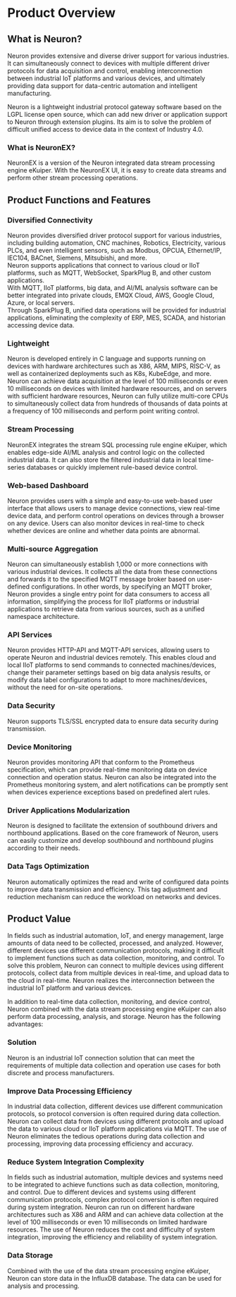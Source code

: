 # Product Overview

## What is Neuron?

Neuron provides extensive and diverse driver support for various industries. It can simultaneously connect to devices with multiple different driver protocols for data acquisition and control, enabling interconnection between industrial IoT platforms and various devices, and ultimately providing data support for data-centric automation and intelligent manufacturing.

Neuron is a lightweight industrial protocol gateway software based on the LGPL license open source, which can add new driver or application support to Neuron through extension plugins. Its aim is to solve the problem of difficult unified access to device data in the context of Industry 4.0.

### What is NeuronEX?

NeuronEX is a version of the Neuron integrated data stream processing engine eKuiper. With the NeuronEX UI, it is easy to create data streams and perform other stream processing operations.

## Product Functions and Features

### Diversified Connectivity

Neuron provides diversified driver protocol support for various industries, including building automation, CNC machines, Robotics, Electricity, various PLCs, and even intelligent sensors, such as Modbus, OPCUA, Ethernet/IP, IEC104, BACnet, Siemens, Mitsubishi, and more.<br />
Neuron supports applications that connect to various cloud or IIoT platforms, such as MQTT, WebSocket, SparkPlug B, and other custom applications.<br />
With MQTT, IIoT platforms, big data, and AI/ML analysis software can be better integrated into private clouds, EMQX Cloud, AWS, Google Cloud, Azure, or local servers.<br />
Through SparkPlug B, unified data operations will be provided for industrial applications, eliminating the complexity of ERP, MES, SCADA, and historian accessing device data.

### Lightweight

Neuron is developed entirely in C language and supports running on devices with hardware architectures such as X86, ARM, MIPS, RISC-V, as well as containerized deployments such as K8s, KubeEdge, and more. Neuron can achieve data acquisition at the level of 100 milliseconds or even 10 milliseconds on devices with limited hardware resources, and on servers with sufficient hardware resources, Neuron can fully utilize multi-core CPUs to simultaneously collect data from hundreds of thousands of data points at a frequency of 100 milliseconds and perform point writing control.

### Stream Processing

NeuronEX integrates the stream SQL processing rule engine eKuiper, which enables edge-side AI/ML analysis and control logic on the collected industrial data. It can also store the filtered industrial data in local time-series databases or quickly implement rule-based device control.

### Web-based Dashboard

Neuron provides users with a simple and easy-to-use web-based user interface that allows users to manage device connections, view real-time device data, and perform control operations on devices through a browser on any device. Users can also monitor devices in real-time to check whether devices are online and whether data points are abnormal.

### Multi-source Aggregation

Neuron can simultaneously establish 1,000 or more connections with various industrial devices. It collects all the data from these connections and forwards it to the specified MQTT message broker based on user-defined configurations. In other words, by specifying an MQTT broker, Neuron provides a single entry point for data consumers to access all information, simplifying the process for IIoT platforms or industrial applications to retrieve data from various sources, such as a unified namespace architecture.

### API Services

Neuron provides HTTP-API and MQTT-API services, allowing users to operate Neuron and industrial devices remotely. This enables cloud and local IIoT platforms to send commands to connected machines/devices, change their parameter settings based on big data analysis results, or modify data label configurations to adapt to more machines/devices, without the need for on-site operations.

### Data Security

Neuron supports TLS/SSL encrypted data to ensure data security during transmission.

### Device Monitoring

Neuron provides monitoring API that conform to the Prometheus specification, which can provide real-time monitoring data on device connection and operation status. Neuron can also be integrated into the Prometheus monitoring system, and alert notifications can be promptly sent when devices experience exceptions based on predefined alert rules.

### Driver Applications Modularization

Neuron is designed to facilitate the extension of southbound drivers and northbound applications. Based on the core framework of Neuron, users can easily customize and develop southbound and northbound plugins according to their needs.

### Data Tags Optimization

Neuron automatically optimizes the read and write of configured data points to improve data transmission and efficiency. This tag adjustment and reduction mechanism can reduce the workload on networks and devices.

## Product Value

In fields such as industrial automation, IoT, and energy management, large amounts of data need to be collected, processed, and analyzed. However, different devices use different communication protocols, making it difficult to implement functions such as data collection, monitoring, and control. To solve this problem, Neuron can connect to multiple devices using different protocols, collect data from multiple devices in real-time, and upload data to the cloud in real-time. Neuron realizes the interconnection between the industrial IoT platform and various devices.

In addition to real-time data collection, monitoring, and device control, Neuron combined with the data stream processing engine eKuiper can also perform data processing, analysis, and storage. Neuron has the following advantages:

### Solution
Neuron is an industrial IoT connection solution that can meet the requirements of multiple data collection and operation use cases for both discrete and process manufacturers.

### Improve Data Processing Efficiency

In industrial data collection, different devices use different communication protocols, so protocol conversion is often required during data collection. Neuron can collect data from devices using different protocols and upload the data to various cloud or IIoT platform applications via MQTT. The use of Neuron eliminates the tedious operations during data collection and processing, improving data processing efficiency and accuracy.

### Reduce System Integration Complexity

In fields such as industrial automation, multiple devices and systems need to be integrated to achieve functions such as data collection, monitoring, and control. Due to different devices and systems using different communication protocols, complex protocol conversion is often required during system integration. Neuron can run on different hardware architectures such as X86 and ARM and can achieve data collection at the level of 100 milliseconds or even 10 milliseconds on limited hardware resources. The use of Neuron reduces the cost and difficulty of system integration, improving the efficiency and reliability of system integration.

### Data Storage

Combined with the use of the data stream processing engine eKuiper, Neuron can store data in the InfluxDB database. The data can be used for analysis and processing.